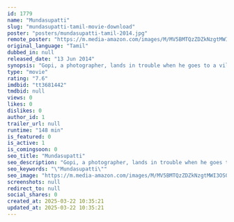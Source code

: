 ```yaml
---
id: 1779
name: "Mundasupatti"
slug: "mundasupatti-tamil-movie-download"
poster: "posters/mundasupatti-tamil-2014.jpg"
remote_poster: "https://m.media-amazon.com/images/M/MV5BMTQzZDZkNzgtMWI3OS00MzZlLWE2ZjctZjc1ODEyZTE5NzE4XkEyXkFqcGc@._V1_SX300.jpg"
original_language: "Tamil"
dubbed_in: null
released_date: "13 Jun 2014"
synopsis: "Gopi, a photographer, lands in trouble when he goes to a village where people believe that the camera is a dangerous weapon. While saving himself, he falls in love with the village headman's daughter."
type: "movie"
rating: "7.6"
imdbid: "tt3681442"
tmdbid: null
views: 0
likes: 0
dislikes: 0
author_id: 1
trailer_url: null
runtime: "148 min"
is_featured: 0
is_active: 1
is_comingsoon: 0
seo_title: "Mundasupatti"
seo_description: "Gopi, a photographer, lands in trouble when he goes to a village where people believe that the camera is a dangerous weapon. While saving himself, he falls in love with the village headman's daughter."
seo_keywords: "\"Mundasupatti\""
seo_image: "https://m.media-amazon.com/images/M/MV5BMTQzZDZkNzgtMWI3OS00MzZlLWE2ZjctZjc1ODEyZTE5NzE4XkEyXkFqcGc@._V1_SX300.jpg"
screenshots: null
redirect_to: null
social_shares: 0
created_at: 2025-03-22 10:35:21
updated_at: 2025-03-22 10:35:21
---
```


